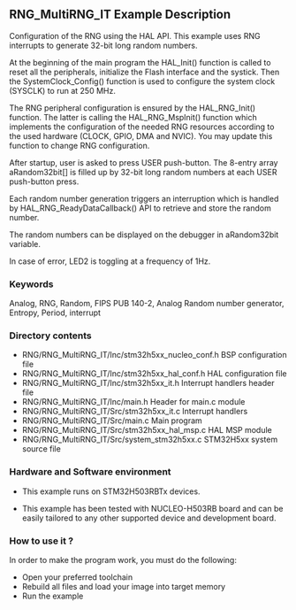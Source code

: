 ## <b>RNG_MultiRNG_IT Example Description</b>

Configuration of the RNG using the HAL API. This example uses RNG interrupts to generate 32-bit long random numbers.

At the beginning of the main program the HAL_Init() function is called to reset 
all the peripherals, initialize the Flash interface and the systick.
Then the SystemClock_Config() function is used to configure the system
clock (SYSCLK) to run at 250 MHz.

The RNG peripheral configuration is ensured by the HAL_RNG_Init() function.
The latter is calling the HAL_RNG_MspInit() function which implements
the configuration of the needed RNG resources according to the used hardware (CLOCK, 
GPIO, DMA and NVIC). You may update this function to change RNG configuration.

After startup, user is asked to press USER push-button.
The 8-entry array aRandom32bit[] is filled up by 32-bit long random numbers 
at each USER push-button press.

Each random number generation triggers an interruption which is handled by 
HAL_RNG_ReadyDataCallback() API to retrieve and store the random number.

The random numbers can be displayed on the debugger in aRandom32bit variable.

In case of error, LED2 is toggling at a frequency of 1Hz.

### <b>Keywords</b>

Analog, RNG, Random, FIPS PUB 140-2, Analog Random number generator, Entropy, Period, interrupt

### <b>Directory contents</b> 

  - RNG/RNG_MultiRNG_IT/Inc/stm32h5xx_nucleo_conf.h BSP configuration file
  - RNG/RNG_MultiRNG_IT/Inc/stm32h5xx_hal_conf.h    HAL configuration file
  - RNG/RNG_MultiRNG_IT/Inc/stm32h5xx_it.h          Interrupt handlers header file
  - RNG/RNG_MultiRNG_IT/Inc/main.h                  Header for main.c module
  - RNG/RNG_MultiRNG_IT/Src/stm32h5xx_it.c          Interrupt handlers
  - RNG/RNG_MultiRNG_IT/Src/main.c                  Main program
  - RNG/RNG_MultiRNG_IT/Src/stm32h5xx_hal_msp.c     HAL MSP module 
  - RNG/RNG_MultiRNG_IT/Src/system_stm32h5xx.c      STM32H5xx system source file

### <b>Hardware and Software environment</b>

  - This example runs on STM32H503RBTx devices.

  - This example has been tested with NUCLEO-H503RB board and can be
    easily tailored to any other supported device and development board.

### <b>How to use it ?</b>

In order to make the program work, you must do the following:

 - Open your preferred toolchain 
 - Rebuild all files and load your image into target memory
 - Run the example
